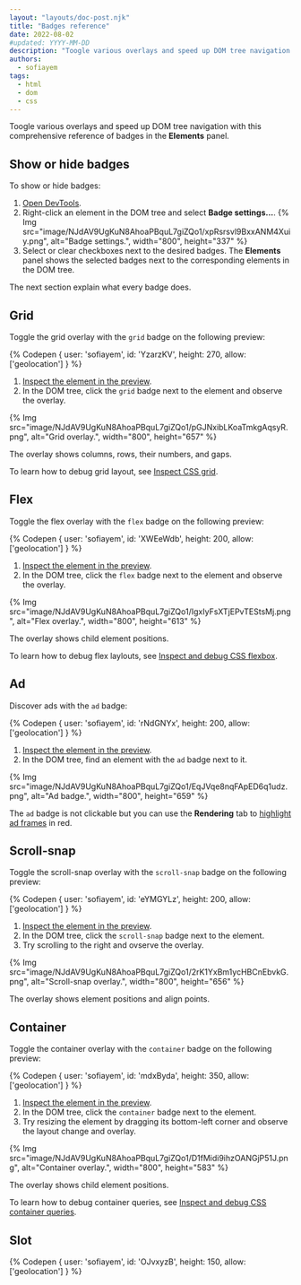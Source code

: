 ```yaml
---
layout: "layouts/doc-post.njk"
title: "Badges reference"
date: 2022-08-02
#updated: YYYY-MM-DD
description: "Toogle various overlays and speed up DOM tree navigation with badges."
authors:
  - sofiayem
tags:
  - html
  - dom
  - css
---
```


Toogle various overlays and speed up DOM tree navigation with this comprehensive reference of badges in the **Elements** panel.

## Show or hide badges

To show or hide badges:

1. [Open DevTools](/docs/devtools/open/#elements).
1. Right-click an element in the DOM tree and select **Badge settings...**.
   {% Img src="image/NJdAV9UgKuN8AhoaPBquL7giZQo1/xpRsrsvl9BxxANM4Xuiy.png", alt="Badge settings.", width="800", height="337" %}
1. Select or clear checkboxes next to the desired badges. The **Elements** panel shows the selected badges next to the corresponding elements in the DOM tree.

The next section explain what every badge does.

## Grid

Toggle the grid overlay with the `grid` badge on the following preview:

{% Codepen {
 user: 'sofiayem',
 id: 'YzarzKV',
 height: 270,
 allow: ['geolocation']
} %}

1. [Inspect the element in the preview][1].
1. In the DOM tree, click the `grid` badge next to the element and observe the overlay.

{% Img src="image/NJdAV9UgKuN8AhoaPBquL7giZQo1/pGJNxibLKoaTmkgAqsyR.png", alt="Grid overlay.", width="800", height="657" %}

The overlay shows columns, rows, their numbers, and gaps.

To learn how to debug grid layout, see [Inspect CSS grid](/docs/devtools/css/grid/).

## Flex

Toggle the flex overlay with the `flex` badge on the following preview:

{% Codepen {
  user: 'sofiayem',
  id: 'XWEeWdb',
  height: 200,
  allow: ['geolocation']
} %}

1. [Inspect the element in the preview][1].
1. In the DOM tree, click the `flex` badge next to the element and observe the overlay.

{% Img src="image/NJdAV9UgKuN8AhoaPBquL7giZQo1/IgxIyFsXTjEPvTEStsMj.png", alt="Flex overlay.", width="800", height="613" %}

The overlay shows child element positions. 

To learn how to debug flex laylouts, see [Inspect and debug CSS flexbox](/docs/devtools/css/flexbox/).

## Ad

Discover ads with the `ad` badge:

{% Codepen {
  user: 'sofiayem',
  id: 'rNdGNYx',
  height: 200,
  allow: ['geolocation']
} %}

1. [Inspect the element in the preview][1].
1. In the DOM tree, find an element with the `ad` badge next to it.

{% Img src="image/NJdAV9UgKuN8AhoaPBquL7giZQo1/EqJVqe8nqFApED6q1udz.png", alt="Ad badge.", width="800", height="659" %}

The `ad` badge is not clickable but you can use the **Rendering** tab to [highlight ad frames](/docs/devtools/rendering/apply-effects/#highlight-ad-frames) in red.

## Scroll-snap

Toggle the scroll-snap overlay with the `scroll-snap` badge on the following preview:

{% Codepen {
  user: 'sofiayem',
  id: 'eYMGYLz',
  height: 200,
  allow: ['geolocation']
} %}

1. [Inspect the element in the preview][1].
1. In the DOM tree, click the `scroll-snap` badge next to the element.
1. Try scrolling to the right and ovserve the overlay.

{% Img src="image/NJdAV9UgKuN8AhoaPBquL7giZQo1/2rK1YxBm1ycHBCnEbvkG.png", alt="Scroll-snap overlay.", width="800", height="656" %}

The overlay shows element positions and align points.

## Container

Toggle the container overlay with the `container` badge on the following preview:

{% Codepen {
  user: 'sofiayem',
  id: 'mdxByda',
  height: 350,
  allow: ['geolocation']
} %}

1. [Inspect the element in the preview][1].
1. In the DOM tree, click the `container` badge next to the element.
1. Try resizing the element by dragging its bottom-left corner and observe the layout change and overlay.

{% Img src="image/NJdAV9UgKuN8AhoaPBquL7giZQo1/D1fMidi9ihzOANGjP51J.png", alt="Container overlay.", width="800", height="583" %}

The overlay shows child element positions.

To learn how to debug container queries, see [Inspect and debug CSS container queries](/docs/devtools/css/container-queries/).

## Slot


{% Codepen {
  user: 'sofiayem',
  id: 'OJvxyzB',
  height: 150,
  allow: ['geolocation']
} %}

[1]: /docs/devtools/open/#elements
